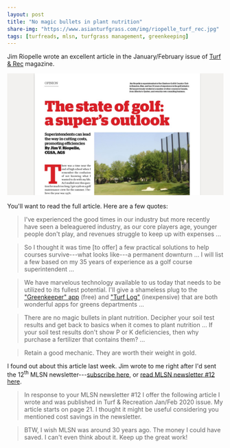 ```yaml
---
layout: post
title: "No magic bullets in plant nutrition"
share-img: "https://www.asianturfgrass.com/img/riopelle_turf_rec.jpg"
tags: [turfreads, mlsn, turfgrass management, greenkeeping]
---
```


Jim Riopelle wrote an excellent article in the January/February issue of [Turf & Rec](https://mydigitalpublication.com/publication/?i=649547&ver=html5&p=21) magazine.

[![title of Riopelle article on the state of golf: a super's outlook](/img/riopelle_turf_rec.jpg)](https://mydigitalpublication.com/display_article.php?id=3599146&view=649547)

You'll want to read the full article. Here are a few quotes:

> I've experienced the good times in our industry but more recently have seen a beleaguered industry, as our core players age, younger people don't play, and revenues struggle to keep up with expenses ... 

> So I thought it was time [to offer] a few practical solutions to help courses survive---what looks like---a permanent downturn ... I will list a few based on my 35 years of experience as a golf course superintendent ...

> We have marvelous technology available to us today that needs to be utilized to its fullest potential. I'll give a shameless plug to the ["Greenkeeper" app](https://www.greenkeeperapp.com/marketing/) (free) and ["Turf Log"](http://www.precision-data-services.com/turf-log) (inexpensive) that are both wonderful apps for greens departments ...

> There are no magic bullets in plant nutrition. Decipher your soil test results and get back to basics when it comes to plant nutrition ... If your soil test results don't show P or K deficiencies, then why purchase a fertilizer that contains them? ...

> Retain a good mechanic. They are worth their weight in gold.

I found out about this article last week. Jim wrote to me right after I'd sent the 12<sup>th</sup> MLSN newsletter---[subscribe here](https://www.asianturfgrass.com/lists/), or [read MLSN newsletter #12 here](https://preview.mailerlite.com/m6c2b0).

> In response to your MLSN newsletter #12 I offer the following article I wrote and was published in Turf & Recreation Jan/Feb 2020 issue. My article starts on page 21. I thought it might be useful considering you mentioned cost savings in the newsletter. 

> BTW, I wish MLSN was around 30 years ago. The money I could have saved. I can't even think about it. Keep up the great work!

